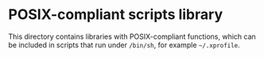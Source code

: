 # POSIX-compliant scripts library

This directory contains libraries with POSIX-compliant functions,
which can be included in scripts that run under ```/bin/sh```,
for example ```~/.xprofile```.
